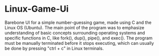 # Linux-Game-Ui
Barebone UI for a simple number-guessing game, made using C and the Linux OS (Ubuntu). The main point of the program was to emphasize understanding of basic concepts surrounding operating systems and specific functions in C, like fork(), dup(), pipe(), and exec(). The program must be manually terminated before it stops executing, which can usually be done by pressing "ctrl + c" in Linux terminals.
